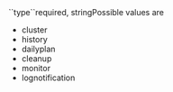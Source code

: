 <tr><td>``type``</td><td>required, string</td><td>Possible values are 
<ul><li>cluster</li><li>history</li><li>dailyplan</li><li>cleanup</li><li>monitor</li><li>lognotification</li></ul>
</td><td></td><td></td></tr>